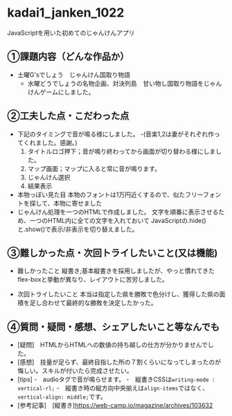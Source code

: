 # kadai1_janken_1022
JavaScriptを用いた初めてのじゃんけんアプリ

## ①課題内容（どんな作品か）
- 土曜G'sでしょう　じゃんけん国取り物語
  - 水曜どうでしょうの名物企画、対決列島　甘い物し国取り物語をじゃんけんゲームにしました。

## ②工夫した点・こだわった点
- 下記のタイミングで音が鳴る様にしました。
  -(音楽1,2は妻がそれぞれ作ってくれました。感謝。)
  1. タイトルロゴ押下；音が鳴り終わってから画面が切り替わる様にしました。
  2. マップ画面；マップに入ると常に音が鳴ります。
  3. じゃんけん選択
  4. 結果表示
- 本物っぽい見た目
  本物のフォントは1万円近くするので、似たフリーフォントを探して、本物に寄せました
- じゃんけん処理を一つのHTMLで作成しました。
  文字を順番に表示させるため、一つのHTML内に全ての文字を入れておいて
  JavaScriptの.hide()と.show()で表示/非表示を切り替えました。

## ③難しかった点・次回トライしたいこと(又は機能)
- 難しかったこと
  縦書き;基本縦書きを採用しましたが、やっと慣れてきたflex-boxと挙動が異なり、レイアウトに苦労しました。
  
- 次回トライしたいこと
  本当は指定した県を勝敗で色分けし、獲得した県の面積を足し合わせて最終的な勝敗を決定したかった。
  
## ④質問・疑問・感想、シェアしたいこと等なんでも
- [疑問]　HTMLからHTMLへの数値の持ち越しの仕方が分かりませんでした。
- [感想]　技量が足らず、最終目指した所の７割くらいになってしまったのが悔しい。スキルが付いたら完成させたい。
- [tips]
         -　audioタグで音が鳴らせます。
         -　縦書きCSSは`writing-mode : vertical-rl;`
         -　縦書き時の縦方向中央揃えは`align-items`ではなく、`vertical-align: middle;`です。
- [参考記事]　[縦書き]https://web-camp.io/magazine/archives/103632
